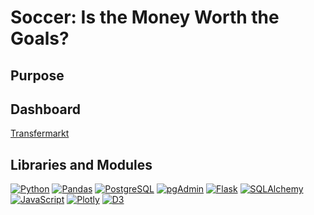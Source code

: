 # Soccer: Is the Money Worth the Goals?

## Purpose

## Dashboard

[Transfermarkt](https://www.transfermarkt.us/)


## Libraries and Modules
[![Python](https://img.shields.io/badge/-Python-3776AB?logo=python&logoColor=white&style=flat)](https://www.python.org/)
[![Pandas](https://img.shields.io/badge/-Pandas-150458?logo=pandas&logoColor=white&style=flat)](https://pandas.pydata.org/)
[![PostgreSQL](https://img.shields.io/badge/-PostgreSQL-336791?logo=postgresql&logoColor=white&style=flat)](https://www.postgresql.org/)
[![pgAdmin](https://img.shields.io/badge/-pgAdmin-336791?logo=postgresql&logoColor=white&style=flat)](https://www.pgadmin.org/)
[![Flask](https://img.shields.io/badge/-Flask-000000?logo=flask&logoColor=white&style=flat)](https://flask.palletsprojects.com/)
[![SQLAlchemy](https://img.shields.io/badge/-SQLAlchemy-1C2833?logo=sqlalchemy&logoColor=white&style=flat)](https://www.sqlalchemy.org/)
[![JavaScript](https://img.shields.io/badge/-JavaScript-F7DF1E?logo=javascript&logoColor=black&style=flat)](https://www.javascript.com/)
[![Plotly](https://img.shields.io/badge/-Plotly-3F4F75?logo=plotly&logoColor=white&style=flat)](https://plotly.com/)
[![D3](https://img.shields.io/badge/-D3-F9A03C?logo=d3.js&logoColor=white&style=flat)](https://d3js.org/)
